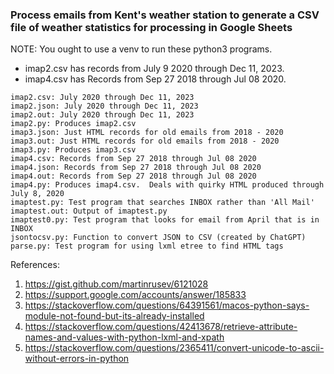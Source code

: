 ### Process emails from Kent's weather station to generate a CSV file of weather statistics for processing in Google Sheets

NOTE: You ought to use a venv to run these python3 programs.

* imap2.csv has records from July 9 2020 through Dec 11, 2023.
* imap4.csv has Records from Sep 27 2018 through Jul 08 2020.

```
imap2.csv: July 2020 through Dec 11, 2023
imap2.json: July 2020 through Dec 11, 2023
imap2.out: July 2020 through Dec 11, 2023
imap2.py: Produces imap2.csv
imap3.json: Just HTML records for old emails from 2018 - 2020
imap3.out: Just HTML records for old emails from 2018 - 2020
imap3.py: Produces imap3.csv
imap4.csv: Records from Sep 27 2018 through Jul 08 2020
imap4.json: Records from Sep 27 2018 through Jul 08 2020
imap4.out: Records from Sep 27 2018 through Jul 08 2020
imap4.py: Produces imap4.csv.  Deals with quirky HTML produced through July 8, 2020
imaptest.py: Test program that searches INBOX rather than 'All Mail'
imaptest.out: Output of imaptest.py
imaptest0.py: Test program that looks for email from April that is in INBOX
jsontocsv.py: Function to convert JSON to CSV (created by ChatGPT)
parse.py: Test program for using lxml etree to find HTML tags
```

References:

1. https://gist.github.com/martinrusev/6121028
2. https://support.google.com/accounts/answer/185833
3. https://stackoverflow.com/questions/64391561/macos-python-says-module-not-found-but-its-already-installed
4. https://stackoverflow.com/questions/42413678/retrieve-attribute-names-and-values-with-python-lxml-and-xpath
5. https://stackoverflow.com/questions/2365411/convert-unicode-to-ascii-without-errors-in-python
